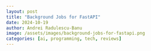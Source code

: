 ```yaml
---
layout: post
title: "Background Jobs for FastAPI"
date: 2024-10-19
author: Andrei Radulescu-Banu
image: /assets/images/background-jobs-for-fastapi.png
categories: [ai, programming, tech, reviews]
---
```

